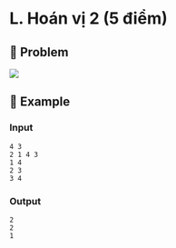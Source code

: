 # L. Hoán vị 2 (5 điểm)

## 📖 Problem

![](https://espresso.codeforces.com/fbe4d5fa8528ef63b1163e7760ba8602b46062d4.png)


## 🧠 Example

### Input

```text
4 3
2 1 4 3
1 4
2 3
3 4
```

### Output

```text
2
2
1
```


